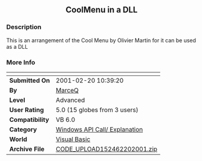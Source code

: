 ﻿<div align="center">

## CoolMenu in a DLL


</div>

### Description

This is an arrangement of the Cool Menu by Olivier Martin for it can be used as a DLL
 
### More Info
 


<span>             |<span>
---                |---
**Submitted On**   |2001-02-20 10:39:20
**By**             |[MarceQ](https://github.com/Planet-Source-Code/PSCIndex/blob/master/ByAuthor/marceq.md)
**Level**          |Advanced
**User Rating**    |5.0 (15 globes from 3 users)
**Compatibility**  |VB 6\.0
**Category**       |[Windows API Call/ Explanation](https://github.com/Planet-Source-Code/PSCIndex/blob/master/ByCategory/windows-api-call-explanation__1-39.md)
**World**          |[Visual Basic](https://github.com/Planet-Source-Code/PSCIndex/blob/master/ByWorld/visual-basic.md)
**Archive File**   |[CODE\_UPLOAD152462202001\.zip](https://github.com/Planet-Source-Code/marceq-coolmenu-in-a-dll__1-21189/archive/master.zip)








